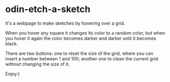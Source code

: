 # odin-etch-a-sketch

It's a webpage to make sketches by hovering over a grid.

When you hover any square it changes its color to a random color, but when you hover it again
the color becomes darker and darker until it becomes black.

There are two buttons: one to reset the size of the grid, where you can insert a number between 1 and 100;
another one to clean the current grid without changing the size of it.

Enjoy:)